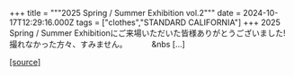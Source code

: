 +++
title = """2025 Spring / Summer Exhibition vol.2"""
date = 2024-10-17T12:29:16.000Z
tags = ["clothes","STANDARD CALIFORNIA"]
+++
2025 Spring / Summer Exhibitionにご来場いただいた皆様ありがとうございました! 撮れなかった方々、すみません。           &nbs \[…\]

[[source]](https://www.standardcalifornia.com/blog/50023.html)
